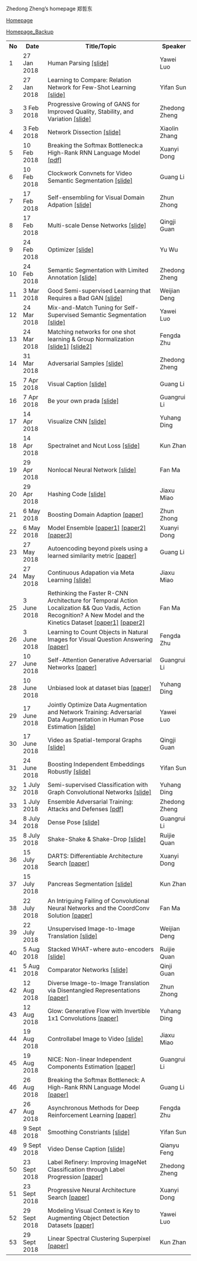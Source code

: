 Zhedong Zheng’s homepage
郑哲东

[Homepage](http://zdzheng.xyz)

[Homepage_Backup](http://zhengzhedong.oschina.io)

<div>
					<table>
					  <tr>
					    <th>No</th>
					    <th>Date</th>
					    <th>Title/Topic</th>
					    <th>Speaker</th>
					  </tr>
					  <tr>
					    <td>1</td>
					    <td>27 Jan 2018</td>
					    <td>Human Parsing
						<a href="https://www.slideshare.net/ssuserb1420b/human-parsing">[slide]</a> 
						</td>
					    <td>Yawei Luo</td>
					  </tr>
					  <tr>
					    <td>2</td>
					    <td>27 Jan 2018</td>
					    <td>Learning to Compare: Relation Network for Few-Shot Learning 
					    <a href="https://www.slideshare.net/SimonJohn21/learning-to-compare-relation-network-for-few-shot-learning">[slide]</a></td>
					    <td>Yifan Sun</td>
					  </tr>
					  <tr>
					    <td>3</td>
					    <td>3 Feb 2018</td>
					    <td>Progressive Growing of GANS for Improved Quality, Stability, and Variation
					    <a href="https://www.slideshare.net/ZhedongZheng1/progressive-gan">[slide]</a></td>
					    <td>Zhedong Zheng</td>
					  </tr>
					  <tr>
					    <td>4</td>
					    <td>3 Feb 2018</td>
					    <td>Network Dissection 
					    <a href="https://www.slideshare.net/ZhedongZheng1/dissection-network">[slide]</a></td>
					    <td>Xiaolin Zhang</td>
					  </tr>
					  <tr>
					    <td>5</td>
					    <td>10 Feb 2018</td>
						<td>Breaking the Softmax Bottleneck:a High-Rank RNN Language Model
					    <a href="https://openreview.net/pdf?id=HkwZSG-CZ">[pdf]</a></td>
					    <td>Xuanyi Dong</td>
					  </tr>
					  <tr>
					    <td>6</td>
					    <td>10 Feb 2018</td>
					    <td>Clockwork Convnets for Video Semantic Segmentation
					    <a href="https://www.slideshare.net/secret/uaWONQUnOOh3ii">[slide]</a></td>
					    <td>Guang Li</td>
					  </tr>
					  <tr>
					    <td>7</td>
					    <td>17 Feb 2018</td>
					    <td>Self-ensembling for Visual Domain Adpation
					    <a href="https://www.slideshare.net/ZhedongZheng1/selfensembling-for-visual-domain-adpation">[slide]</a></td>
					    <td>Zhun Zhong</td>
					  </tr>
					  <tr>
					    <td>8</td>
					    <td>17 Feb 2018</td>
					    <td> Multi-scale Dense Networks
					    <a href="https://www.slideshare.net/GuanQingji/multi-scale-dense-networks">[slide]</a></td>
					    <td>Qingji Guan</td>
					  </tr>
					  <tr>
					    <td>9</td>
					    <td>24 Feb 2018</td>
					    <td> Optimizer
					    <a href="https://www.slideshare.net/yu-wu/optimizer-88816843">[slide]</a></td>
					    <td>Yu Wu</td>
					  </tr>
					  <tr>
					    <td>10</td>
					    <td>24 Feb 2018</td>
					    <td> Semantic Segmentation with Limited Annotation
					    <a href="https://www.slideshare.net/ZhedongZheng1/weakly-supervised-semantic-segmentation-88862919">[slide]</a></td>
					    <td>Zhedong Zheng</td>
					  </tr>
					  <tr>
					    <td>11</td>
					    <td>3 Mar 2018</td>
					    <td> Good Semi-supervised Learning that Requires a Bad GAN
					    <a href="https://www.slideshare.net/ZhedongZheng1/review-of-good-semisupervised-learning-that-requires-a-bad-gan">[slide]</a></td>
					    <td>Weijian Deng</td>
					  </tr>
					  <tr>
					    <td>12</td>
					    <td>24 Mar 2018</td>
					    <td> Mix-and-Match Tuning for Self-Supervised Semantic Segmentation
					    <a href="https://www.slideshare.net/ZhedongZheng1/self-supervised-learning">[slide]</a></td>
					    <td>Yawei Luo</td>
					  </tr>
					  <tr>
					    <td>13</td>
					    <td>24 Mar 2018</td>
					    <td> Matching networks for one shot learning & Group Normalization
					    <a href="https://www.slideshare.net/ZhedongZheng1/matching-networks-for-one-shot-learning-91798454">[slide1]</a>
						<a href="https://www.slideshare.net/ZhedongZheng1/group-normalization">[slide2]</a></td>
					    <td>Fengda Zhu</td>
					  </tr>
					  <tr>
					    <td>14</td>
					    <td>31 Mar 2018</td>
					    <td> Adversarial Samples
					  	<a href="https://www.slideshare.net/ZhedongZheng1/adversarial-samples">[slide]</a>
						<td>Zhedong Zheng</td>
					  </tr>
					  <tr>
					    <td>15</td>
					    <td>7 Apr 2018</td>
					    <td> Visual Caption
					  	<a href="https://www.slideshare.net/secret/b7YQSidMdbspuv">[slide]</a>
						<td>Guang Li</td>
					  </tr>
					  <tr>
					    <td>16</td>
					    <td>7 Apr 2018</td>
					    <td> Be  your own prada
					  	<a href="https://www.slideshare.net/ZhedongZheng1/be-your-own-prada">[slide]</a>
						<td>Guangrui Li</td>
					  </tr>
					  <tr>
					    <td>17</td>
					    <td>14 Apr 2018</td>
					    <td> Visualize CNN
					  	<a href="https://www.slideshare.net/ZhedongZheng1/cnn-visualizing">[slide]</a>
						<td>Yuhang Ding</td>
					  </tr>
					  <tr>
					    <td>18</td>
					    <td>14 Apr 2018</td>
					    <td> Spectralnet and Ncut Loss
					  	<a href="https://www.slideshare.net/kunzhan/spectralnet-and-ncut-loss">[slide]</a>
						<td>Kun Zhan</td>
					  </tr>
					  <tr>
					    <td>19</td>
					    <td>29 Apr 2018</td>
					    <td> Nonlocal Neural Network
					  	<a href="https://www.slideshare.net/ZhedongZheng1/nonlocal-neural-network">[slide]</a>
						<td>Fan Ma</td>
					  </tr>
					  <tr>
					    <td>20</td>
					    <td>29 Apr 2018</td>
					    <td> Hashing Code
					  	<a href="https://www.slideshare.net/ZhedongZheng1/hash-coding">[slide]</a>
						<td>Jiaxu Miao</td>
					  </tr>
					  <tr>
					    <td>21</td>
					    <td>6 May 2018</td>
					    <td> Boosting Domain Adaption 
					  	<a href="https://arxiv.org/abs/1805.01386">[paper]</a>
						<td>Zhun Zhong</td>
					  </tr>
					  <tr>
					    <td>22</td>
					    <td>6 May 2018</td>
					    <td> Model Ensemble
					  	<a href="https://arxiv.org/abs/1608.03983">[paper1]</a>
						<a href="https://arxiv.org/abs/1704.00109">[paper2]</a>
						<a href="https://arxiv.org/abs/1803.05407">[paper3]</a>
						<td>Xuanyi Dong</td>
					  </tr>
					  <tr>
					    <td>23</td>
					    <td>27 May 2018</td>
					    <td> Autoencoding beyond pixels using a learned similarity metric 
					  	<a href="https://arxiv.org/abs/1512.09300?context=cs">[paper]</a>
						<td>Guang Li</td>
					  </tr>
					  <tr>
					    <td>24</td>
					    <td>27 May 2018</td>
					    <td> Continuous Adapation via Meta Learning
					  	<a href="https://www.slideshare.net/ZhedongZheng1/continuous-adapation-via-meta-learning">[slide]</a>
						<td>Jiaxu Miao</td>
					  </tr>
					  <tr>
					    <td>25</td>
					    <td>3 June 2018</td>
					    <td> Rethinking the Faster R-CNN Architecture for Temporal Action Localization
							&& Quo Vadis, Action Recognition? A New Model and the Kinetics Dataset
					  	<a href="https://arxiv.org/abs/1804.07667">[paper1]</a>
						<a href="https://arxiv.org/abs/1705.07750">[paper2]</a>
						<td>Fan Ma</td>
					  </tr>
					  <tr>
					    <td>26</td>
					    <td>3 June 2018</td>
					    <td> Learning to Count Objects in Natural Images for Visual Question Answering
					  	<a href="https://arxiv.org/abs/1802.05766">[paper]</a>
						<td>Fengda Zhu</td>
					  </tr>
					  <tr>
					    <td>27</td>
					    <td>10 June 2018</td>
					    <td> Self-Attention Generative Adversarial Networks
					  	<a href="https://arxiv.org/abs/1805.08318">[paper]</a>
						<td>Guangrui Li</td>
					  </tr>
					  <tr>
					    <td>28</td>
					    <td>10 June 2018</td>
					    <td> Unbiased look at dataset bias
					  	<a href="https://ieeexplore.ieee.org/abstract/document/5995347/">[paper]</a>
						<td>Yuhang Ding</td>
					  </tr>
					<tr>
					    <td>29</td>
					    <td>17 June 2018</td>
					    <td> Jointly Optimize Data Augmentation and Network Training: Adversarial Data Augmentation in Human Pose Estimation
						<a href="https://www.slideshare.net/ZhedongZheng1/joint-optimize-data-augmentation-and-network-training">[slide]</a>
						<td>Yawei Luo</td>
					  </tr>
					  <tr>
					    <td>30</td>
					    <td>17 June 2018</td>
					    <td> Video as Spatial-temporal Graphs
					  	<a href="https://www.slideshare.net/ZhedongZheng1/video-as-spatial-temporal-graphs">[slide]</a>
						<td>Qingji Guan</td>
					  </tr>
					  <tr>
					    <td>31</td>
					    <td>24 June 2018</td>
					    <td> Boosting Independent Embeddings Robustly
					  	<a href="https://www.slideshare.net/ZhedongZheng1/bier-103878945">[slide]</a>
						<td>Yifan Sun</td>
					  </tr>
					  <tr>
					    <td>32</td>
					    <td>1 July 2018</td>
					    <td> Semi-supervised Classification with Graph Convolutional Networks
					  	<a href="https://www.slideshare.net/ZhedongZheng1/semi-supervised-classification-with-graph-convolutional-networks">[slide]</a>
						<td>Yuhang Ding</td>
					  </tr>
					  <tr>
					    <td>33</td>
					    <td>1 July 2018</td>
					    <td> Ensemble Adversarial Training: Attacks and Defenses
					  	<a href="https://openreview.net/pdf?id=rkZvSe-RZ">[pdf]</a>
						<td> Zhedong Zheng</td>
					  </tr>
					  <tr>
					    <td>34</td>
					    <td>8 July 2018</td>
					    <td> Dense Pose
					  	<a href="https://www.slideshare.net/ZhedongZheng1/dense-pose">[slide]</a>
						<td>Guangrui Li</td>
					  </tr>
					  <tr>
					    <td>35</td>
					    <td>8 July 2018</td>
					    <td> Shake-Shake & Shake-Drop
					  	<a href="https://www.slideshare.net/ZhedongZheng1/shake-ruijie">[slide]</a>
						<td>Ruijie Quan</td>
					  </tr>
					  <tr>
					    <td>36</td>
					    <td>15 July 2018</td>
					    <td> DARTS: Differentiable Architecture Search
					  	<a href="https://arxiv.org/abs/1806.09055">[paper]</a>
						<td>Xuanyi Dong</td>
					  </tr>
					  <tr>
					    <td>37</td>
					    <td>15 July 2018</td>
					    <td> Pancreas Segmentation
					  	<a href="https://www.slideshare.net/ZhedongZheng1/pancreas-segmentation">[slide]</a>
						<td>Kun Zhan</td>
					  </tr>
					  <tr>
					    <td>38</td>
					    <td>22 July 2018</td>
					    <td> An Intriguing Failing of Convolutional Neural Networks and the CoordConv Solution
					  	<a href="https://arxiv.org/abs/1807.03247">[paper]</a>
						<td>Fan Ma</td>
					  </tr>
					  <tr>
					    <td>39</td>
					    <td>22 July 2018</td>
					    <td> Unsupervised Image-to-Image Translation
					  	<a href="https://www.slideshare.net/ZhedongZheng1/unit-deng">[slide]</a>
						<td>Weijian Deng</td>
					  </tr>
					  <tr>
					    <td>40</td>
					    <td>5 Aug 2018</td>
					    <td> Stacked WHAT-where auto-encoders
					  	<a href="https://www.slideshare.net/ZhedongZheng1/swwae-ruijie">[slide]</a>
						<td> Ruijie Quan</td>
					  </tr>
					  <tr>
					    <td>41</td>
					    <td>5 Aug 2018</td>
					    <td> Comparator Networks 
					  	<a href="https://www.slideshare.net/ZhedongZheng1/comparator-networks">[slide]</a>
						<td> Qinji Guan</td>
					  </tr>
					  <tr>
					    <td>42</td>
					    <td>12 Aug 2018</td>
					    <td> Diverse Image-to-Image Translation via Disentangled Representations
					  	<a href="https://arxiv.org/abs/1808.00948">[paper]</a>
						<td> Zhun Zhong</td>
					  </tr>
					  <tr>
					    <td>43</td>
					    <td>12 Aug 2018</td>
					    <td> 
					Glow: Generative Flow with Invertible 1x1 Convolutions
					  	<a href="https://arxiv.org/abs/1807.03039">[paper]</a>
						<td> Yuhang Ding</td>
					  </tr>
					    <tr>
					      <td>44</td>
					      <td>19 Aug 2018</td>
					      <td> 
					      Controllabel Image to Video
					    	<a href="https://www.slideshare.net/ZhedongZheng1/controllable-image-tovideo-translation">[slide]</a>
					  	<td> Jiaxu Miao</td>
					    </tr>
						  <tr>
						    <td>45</td>
						    <td>19 Aug 2018</td>
						    <td> 
						NICE: Non-linear Independent Components Estimation
						  	<a href="https://arxiv.org/abs/1410.8516">[paper]</a>
							<td> Guangrui Li</td>
						  </tr>
						  <tr>
						    <td>46</td>
						    <td>26 Aug 2018</td>
						    <td> 
					  Breaking the Softmax Bottleneck: A High-Rank RNN Language Model
						  	<a href="https://arxiv.org/abs/1711.03953">[paper]</a>
							<td> Guang Li</td>
						  </tr>
					  	  <tr>
					  	    <td>47</td>
					  	    <td>26 Aug 2018</td>
					  	    <td> 
					  Asynchronous Methods for Deep Reinforcement Learning
					  	  	<a href="https://arxiv.org/abs/1602.01783">[paper]</a>
					  		<td> Fengda Zhu</td>
					  	  </tr>
					  	  <tr>
					  	    <td>48</td>
					  	    <td>9 Sept 2018</td>
					  	    <td> 
					  Smoothing Constriants
					  	  	<a href="https://www.slideshare.net/ZhedongZheng1/smoothed-manifold">[slide]</a>
					  		<td> Yifan Sun</td>
					  	  </tr>	  
					  	  <tr>
					  	    <td>49</td>
					  	    <td>9 Sept 2018</td>
					  	    <td> 
					 Video Dense Caption
					  	  	<a href="https://www.slideshare.net/QianyuFeng/densecaptioning-events-in-videos">[slide]</a>
					  		<td> Qianyu Feng</td>
					  	  </tr>
   					  	  <tr>
   					  	    <td>50</td>
   					  	    <td>23 Sept 2018</td>
   					  	    <td> 
   					 Label Refinery: Improving ImageNet Classification through Label Progression
   					  	  	<a href="https://arxiv.org/abs/1805.02641">[paper]</a>
   					  		<td> Zhedong Zheng</td>
   					  	  </tr>
   					  	  <tr>
   					  	    <td>51</td>
   					  	    <td>23 Sept 2018</td>
   					  	    <td> 
					 Progressive Neural Architecture Search
   					  	  	<a href="https://arxiv.org/abs/1712.00559">[paper]</a>
   					  		<td> Xuanyi Dong</td>
   					  	  </tr>
   					  	  <tr>
   					  	    <td>52</td>
   					  	    <td>29 Sept 2018</td>
   					  	    <td> 
					 Modeling Visual Context is Key to Augmenting Object Detection Datasets
   					  	  	<a href="http://openaccess.thecvf.com/content_ECCV_2018/papers/NIKITA_DVORNIK_Modeling_Visual_Context_ECCV_2018_paper.pdf">[paper]</a>
   					  		<td> Yawei Luo</td>
   					  	  </tr>
   					  	  <tr>
   					  	    <td>53</td>
   					  	    <td>29 Sept 2018</td>
   					  	    <td> 
					 Linear Spectral Clustering Superpixel
   					  	  	<a href="https://ieeexplore.ieee.org/document/7814265">[paper]</a>
   					  		<td> Kun Zhan</td>
   					  	  </tr>
   						</table>
</div>
